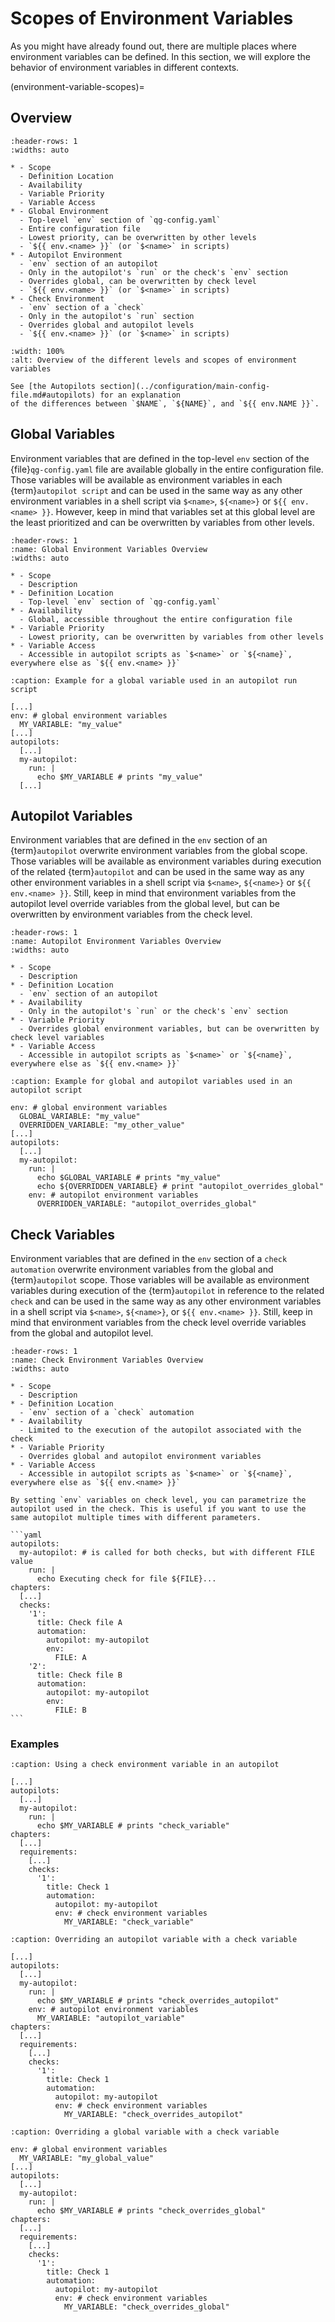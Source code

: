 # Scopes of Environment Variables

As you might have already found out, there are multiple places where environment variables can be defined. In this section, we will explore the behavior of environment variables in different contexts.

(environment-variable-scopes)=

## Overview

```{list-table}
:header-rows: 1
:widths: auto

* - Scope
  - Definition Location
  - Availability
  - Variable Priority
  - Variable Access
* - Global Environment
  - Top-level `env` section of `qg-config.yaml`
  - Entire configuration file
  - Lowest priority, can be overwritten by other levels
  - `${{ env.<name> }}` (or `$<name>` in scripts)
* - Autopilot Environment
  - `env` section of an autopilot
  - Only in the autopilot's `run` or the check's `env` section
  - Overrides global, can be overwritten by check level
  - `${{ env.<name> }}` (or `$<name>` in scripts)
* - Check Environment
  - `env` section of a `check`
  - Only in the autopilot's `run` section
  - Overrides global and autopilot levels
  - `${{ env.<name> }}` (or `$<name>` in scripts)
```

```{figure} env-scopes.drawio.png
:width: 100%
:alt: Overview of the different levels and scopes of environment variables
```

```{hint}
See [the Autopilots section](../configuration/main-config-file.md#autopilots) for an explanation
of the differences between `$NAME`, `${NAME}`, and `${{ env.NAME }}`.
```

## Global Variables

Environment variables that are defined in the top-level `env` section of the
{file}`qg-config.yaml` file are available globally in the entire configuration
file.
Those variables will be available as environment variables in each
{term}`autopilot script` and can be used in the same way as any other
environment variables in a shell script via `$<name>`, `${<name>}` or `${{ env.<name> }}`.
However, keep in mind that variables set at this global level are the least
prioritized and can be overwritten by variables from other levels.

```{list-table}
:header-rows: 1
:name: Global Environment Variables Overview
:widths: auto

* - Scope
  - Description
* - Definition Location
  - Top-level `env` section of `qg-config.yaml`
* - Availability
  - Global, accessible throughout the entire configuration file
* - Variable Priority
  - Lowest priority, can be overwritten by variables from other levels
* - Variable Access
  - Accessible in autopilot scripts as `$<name>` or `${<name}`, everywhere else as `${{ env.<name> }}`
```

```{code-block} yaml
:caption: Example for a global variable used in an autopilot run script

[...]
env: # global environment variables
  MY_VARIABLE: "my_value"
[...]
autopilots:
  [...]
  my-autopilot:
    run: |
      echo $MY_VARIABLE # prints "my_value"
  [...]
```

## Autopilot Variables

Environment variables that are defined in the `env` section of an
{term}`autopilot` overwrite environment variables from the global scope.
Those variables will be available as environment variables during execution of
the related {term}`autopilot` and can be used in the same way as any other
environment variables in a shell script via `$<name>`, `${<name>}` or `${{
env.<name> }}`.
Still, keep in mind that environment variables from the autopilot level override
variables from the global level, but can be overwritten by environment variables
from the check level.

```{list-table}
:header-rows: 1
:name: Autopilot Environment Variables Overview
:widths: auto

* - Scope
  - Description
* - Definition Location
  - `env` section of an autopilot
* - Availability
  - Only in the autopilot's `run` or the check's `env` section
* - Variable Priority
  - Overrides global environment variables, but can be overwritten by check level variables
* - Variable Access
  - Accessible in autopilot scripts as `$<name>` or `${<name}`, everywhere else as `${{ env.<name> }}`
```

```{code-block} yaml
:caption: Example for global and autopilot variables used in an autopilot script

env: # global environment variables
  GLOBAL_VARIABLE: "my_value"
  OVERRIDDEN_VARIABLE: "my_other_value"
[...]
autopilots:
  [...]
  my-autopilot:
    run: |
      echo $GLOBAL_VARIABLE # prints "my_value"
      echo ${OVERRIDDEN_VARIABLE} # print "autopilot_overrides_global"
    env: # autopilot environment variables
      OVERRIDDEN_VARIABLE: "autopilot_overrides_global"
```

## Check Variables

Environment variables that are defined in the `env` section of a `check`
`automation` overwrite environment variables from the global and
{term}`autopilot` scope.
Those variables will be available as environment variables during execution of
the {term}`autopilot` in reference to the related `check` and can be used in the
same way as any other environment variables in a shell script via `$<name>`,
`${<name>}`, or `${{ env.<name> }}`.
Still, keep in mind that environment variables from the check level override
variables from the global and autopilot level.

```{list-table}
:header-rows: 1
:name: Check Environment Variables Overview
:widths: auto

* - Scope
  - Description
* - Definition Location
  - `env` section of a `check` automation
* - Availability
  - Limited to the execution of the autopilot associated with the check
* - Variable Priority
  - Overrides global and autopilot environment variables
* - Variable Access
  - Accessible in autopilot scripts as `$<name>` or `${<name}`, everywhere else as `${{ env.<name> }}`
```

````{tip}
By setting `env` variables on check level, you can parametrize the autopilot used in the check. This is useful if you want to use the same autopilot multiple times with different parameters.

```yaml
autopilots:
  my-autopilot: # is called for both checks, but with different FILE value
    run: |
      echo Executing check for file ${FILE}...
chapters:
  [...]
  checks:
    '1':
      title: Check file A
      automation:
        autopilot: my-autopilot
        env:
          FILE: A
    '2':
      title: Check file B
      automation:
        autopilot: my-autopilot
        env:
          FILE: B
```

````

### Examples

```{code-block} yaml
:caption: Using a check environment variable in an autopilot

[...]
autopilots:
  [...]
  my-autopilot:
    run: |
      echo $MY_VARIABLE # prints "check_variable"
chapters:
  [...]
  requirements:
    [...]
    checks:
      '1':
        title: Check 1
        automation:
          autopilot: my-autopilot
          env: # check environment variables
            MY_VARIABLE: "check_variable"
```

```{code-block} yaml
:caption: Overriding an autopilot variable with a check variable

[...]
autopilots:
  [...]
  my-autopilot:
    run: |
      echo $MY_VARIABLE # prints "check_overrides_autopilot"
    env: # autopilot environment variables
      MY_VARIABLE: "autopilot_variable"
chapters:
  [...]
  requirements:
    [...]
    checks:
      '1':
        title: Check 1
        automation:
          autopilot: my-autopilot
          env: # check environment variables
            MY_VARIABLE: "check_overrides_autopilot"
```

```{code-block} yaml
:caption: Overriding a global variable with a check variable

env: # global environment variables
  MY_VARIABLE: "my_global_value"
[...]
autopilots:
  [...]
  my-autopilot:
    run: |
      echo $MY_VARIABLE # prints "check_overrides_global"
chapters:
  [...]
  requirements:
    [...]
    checks:
      '1':
        title: Check 1
        automation:
          autopilot: my-autopilot
          env: # check environment variables
            MY_VARIABLE: "check_overrides_global"
```
